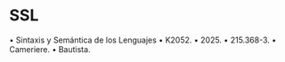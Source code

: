 # SSL
• Sintaxis y Semántica de los Lenguajes 
• K2052. 
• 2025. 
• 215.368-3. 
• Cameriere. 
• Bautista.
